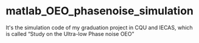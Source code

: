 # matlab_OEO_phasenoise_simulation
It's the simulation code of my graduation project in CQU and IECAS, which is called “Study on the Ultra-low Phase noise OEO”
